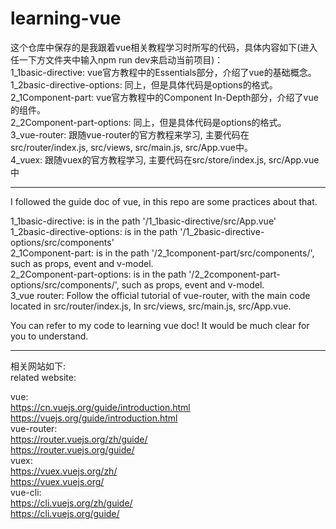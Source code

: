 # learning-vue
这个仓库中保存的是我跟着vue相关教程学习时所写的代码，具体内容如下(进入任一下方文件夹中输入npm run dev来启动当前项目)： <br />
1_1basic-directive: vue官方教程中的Essentials部分，介绍了vue的基础概念。 <br />
1_2basic-directive-options: 同上，但是具体代码是options的格式。 <br />
2_1Component-part: vue官方教程中的Component In-Depth部分，介绍了vue的组件。 <br />
2_2Component-part-options: 同上，但是具体代码是options的格式。 <br />
3_vue-router: 跟随vue-router的官方教程来学习, 主要代码在src/router/index.js, src/views, src/main.js, src/App.vue中。<br />
4_vuex: 跟随vuex的官方教程学习, 主要代码在src/store/index.js, src/App.vue中

--------------------------------------------------------
I followed the guide doc of vue, in this repo are some practices about that.

1_1basic-directive: is in the path '/1_1basic-directive/src/App.vue' <br />
1_2basic-directive-options: is in the path '/1_2basic-directive-options/src/components' <br />
2_1Component-part: is in the path '/2_1component-part/src/components/', such as props, event and v-model. <br />
2_2Component-part-options: is in the path '/2_2component-part-options/src/components/', such as props, event and v-model. <br />
3_vue router: Follow the official tutorial of vue-router, with the main code located in src/router/index.js, In src/views, src/main.js, src/App.vue. <br />


You can refer to my code to learning vue doc! It would be much clear for you to understand.<br />

--------------------------------------------------------
相关网站如下:<br />
related website:<br />

vue: <br />
https://cn.vuejs.org/guide/introduction.html <br />
https://vuejs.org/guide/introduction.html <br />
vue-router: <br />
https://router.vuejs.org/zh/guide/ <br />
https://router.vuejs.org/guide/ <br />
vuex: <br />
https://vuex.vuejs.org/zh/ <br />
https://vuex.vuejs.org/ <br />
vue-cli: <br />
https://cli.vuejs.org/zh/guide/ <br />
https://cli.vuejs.org/guide/ <br />
